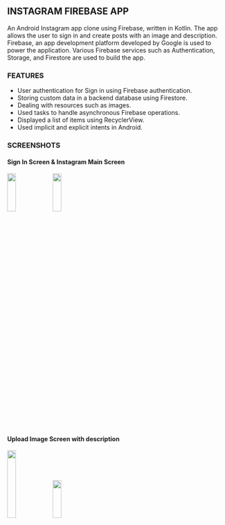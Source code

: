 ## INSTAGRAM FIREBASE APP

An Android Instagram app clone using Firebase, written in Kotlin. 
The app allows the user to sign in and create posts with an image and description. 
Firebase, an app development platform developed by Google is used to power the application. 
Various Firebase services such as Authentication, Storage, and Firestore are used to build the app.

### FEATURES

  *	User authentication for Sign in using Firebase authentication.
  *	Storing custom data in a backend database using Firestore.
  *	Dealing with resources such as images.
  *	Used tasks to handle asynchronous Firebase operations.
  * Displayed a list of items using RecyclerView.
  *	Used implicit and explicit intents in Android.
  
 ### SCREENSHOTS
  
 #### Sign In Screen & Instagram Main Screen 
 
<img src ="https://user-images.githubusercontent.com/55605130/134970890-0a35a4c3-cfe5-472d-86f2-5ba920d256b6.jpg" width=20% height= 15%>                     <img src ="https://user-images.githubusercontent.com/55605130/134971528-957941f0-c70a-4cb8-ab99-e0646d8d7bab.jpg" width=20% height= 15%>      


 #### Upload Image Screen with description
 
<img src ="https://user-images.githubusercontent.com/55605130/134971693-67b9bde4-88c2-45c8-81cc-d179472b48fc.jpg" width=20% height= 20%>                     <img src ="https://user-images.githubusercontent.com/55605130/134971846-5430e4de-9f75-492a-a722-42a56253ea1c.jpg" width=20% height= 15%> 
  
  
